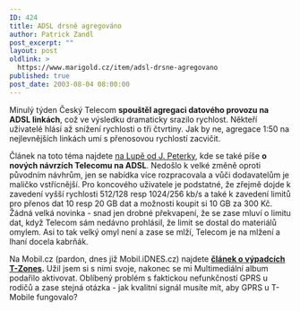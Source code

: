```yaml
---
ID: 424
title: ADSL drsně agregováno
author: Patrick Zandl
post_excerpt: ""
layout: post
oldlink: >
  https://www.marigold.cz/item/adsl-drsne-agregovano
published: true
post_date: 2003-08-04 08:00:00
---
```

<p>
Minulý týden Český Telecom <STRONG>spouštěl agregaci datového provozu na ADSL linkách</STRONG>, což ve výsledku dramaticky srazilo rychlost. Někteří uživatelé hlásí až snížení rychlosti o tři čtvrtiny. Jak by ne, agregace 1:50 na nejlevnějších linkách umí s přenosovou rychlostí zacvičit. </p>

<p>
Článek na toto téma najdete <A href="http://www.lupa.cz/clanek.php3?show=2955" target=_blank>na Lupě od J. Peterky</A>, kde se také píše <STRONG>o nových návrzích Telecomu na ADSL</STRONG>. Nedošlo k velké změně oproti původním návhrům, jen se nabídka více rozpracovala a vůči dodavatelům je maličko vstřícnější. Pro koncového uživatele je podstatné, že zřejmě dojde k zavedení vyšší rychlosti 512/128 resp 1024/256&#160;kb/s a také k zavedení limitů pro přenos dat 10 resp 20 GB dat a možnosti koupit si 10 GB za 300 Kč. Žádná velká novinka - snad jen drobné překvapení, že se zase mluví o limitu dat, když Telecom sám nedávno&#160;prohlásil, že limit se dostal do materiálů omylem. Asi to tak velký omyl není a zase se mlží, Telecom je na mlžení a lhaní docela kabrňák.&#160;</p>

<p>
Na Mobil.cz (pardon, dnes již Mobil.iDNES.cz) najdete <A href="http://mobil.idnes.cz/aktuality/tzonesdown030801.html" target=_blank><STRONG>článek o výpadcích T-Zones</STRONG></A><STRONG>.</STRONG> Užil jsem si s nimi svoje, nakonec se mi Multimediální album podařilo aktivovat. Oblíbený problém s faktickou nefunkčností GPRS u rodičů a zase stejná otázka - jak kvalitní signál musíte mít, aby GPRS u T-Mobile fungovalo?</p>
